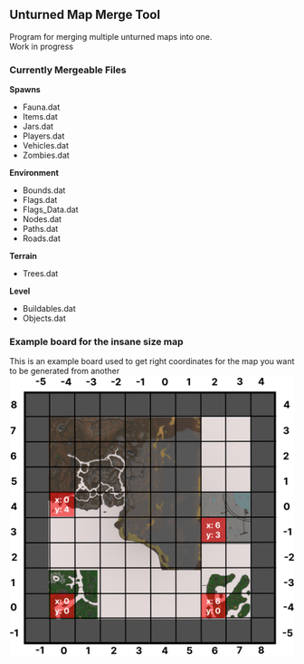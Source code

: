 ## Unturned Map Merge Tool
Program for merging multiple unturned maps into one.  
Work in progress

### Currently Mergeable Files

**Spawns**
* Fauna.dat
* Items.dat
* Jars.dat
* Players.dat
* Vehicles.dat
* Zombies.dat

**Environment**
* Bounds.dat
* Flags.dat
* Flags_Data.dat
* Nodes.dat
* Paths.dat
* Roads.dat

**Terrain**
* Trees.dat

**Level**
* Buildables.dat
* Objects.dat

### Example board for the insane size map  
This is an example board used to get right coordinates for the map you want to be generated from another  
![](UnturnedMapMergeTool.jpg)

